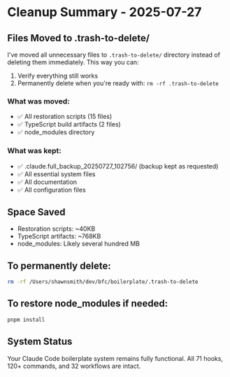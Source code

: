 # Cleanup Summary - 2025-07-27

## Files Moved to .trash-to-delete/

I've moved all unnecessary files to `.trash-to-delete/` directory instead of deleting them immediately. This way you can:
1. Verify everything still works
2. Permanently delete when you're ready with: `rm -rf .trash-to-delete`

### What was moved:
- ✅ All restoration scripts (15 files)
- ✅ TypeScript build artifacts (2 files)  
- ✅ node_modules directory

### What was kept:
- ✅ .claude.full_backup_20250727_102756/ (backup kept as requested)
- ✅ All essential system files
- ✅ All documentation
- ✅ All configuration files

## Space Saved
- Restoration scripts: ~40KB
- TypeScript artifacts: ~768KB
- node_modules: Likely several hundred MB

## To permanently delete:
```bash
rm -rf /Users/shawnsmith/dev/bfc/boilerplate/.trash-to-delete
```

## To restore node_modules if needed:
```bash
pnpm install
```

## System Status
Your Claude Code boilerplate system remains fully functional. All 71 hooks, 120+ commands, and 32 workflows are intact.
